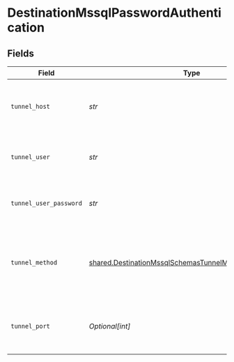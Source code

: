 # DestinationMssqlPasswordAuthentication


## Fields

| Field                                                                                                                            | Type                                                                                                                             | Required                                                                                                                         | Description                                                                                                                      | Example                                                                                                                          |
| -------------------------------------------------------------------------------------------------------------------------------- | -------------------------------------------------------------------------------------------------------------------------------- | -------------------------------------------------------------------------------------------------------------------------------- | -------------------------------------------------------------------------------------------------------------------------------- | -------------------------------------------------------------------------------------------------------------------------------- |
| `tunnel_host`                                                                                                                    | *str*                                                                                                                            | :heavy_check_mark:                                                                                                               | Hostname of the jump server host that allows inbound ssh tunnel.                                                                 |                                                                                                                                  |
| `tunnel_user`                                                                                                                    | *str*                                                                                                                            | :heavy_check_mark:                                                                                                               | OS-level username for logging into the jump server host                                                                          |                                                                                                                                  |
| `tunnel_user_password`                                                                                                           | *str*                                                                                                                            | :heavy_check_mark:                                                                                                               | OS-level password for logging into the jump server host                                                                          |                                                                                                                                  |
| `tunnel_method`                                                                                                                  | [shared.DestinationMssqlSchemasTunnelMethodTunnelMethod](../../models/shared/destinationmssqlschemastunnelmethodtunnelmethod.md) | :heavy_check_mark:                                                                                                               | Connect through a jump server tunnel host using username and password authentication                                             |                                                                                                                                  |
| `tunnel_port`                                                                                                                    | *Optional[int]*                                                                                                                  | :heavy_minus_sign:                                                                                                               | Port on the proxy/jump server that accepts inbound ssh connections.                                                              | 22                                                                                                                               |